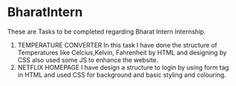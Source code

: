 # BharatIntern

These are Tasks to be completed regarding Bharat Intern Internship.
1. TEMPERATURE CONVERTER
   In this task I have done the structure of Temperatures like Celcius,Kelvin, Fahrenheit by HTML and designing by CSS also used some JS to enhance the website.
2. NETFLIX HOMEPAGE
   I have design a structure to login by using form tag in HTML and used CSS for background and basic styling and colouring.
